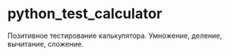 # python_test_calculator
Позитивное тестирование калькулятора.
Умножение, деление, вычитание, сложение.

